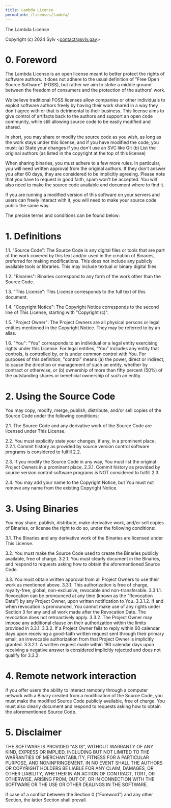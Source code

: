```yaml
---
title: Lambda License
permalink: /licenses/lambda/
---
```


The Lambda License

Copyright (c) 2024 Sylv &lt;contact@sylv.gay&gt;


# 0. Foreword

The Lambda License is an open license meant to better protect the rights of
software authors. It does not adhere to the usual definition of "Free Open
Source Software" (FOSS), but rather we aim to strike a middle ground between
the freedom of consumers and the protection of the authors' work.

We believe traditional FOSS licenses allow companies or other individuals to
exploit software authors freely by having their work shared in a way they
don't agree with or that is detrimental to their business. This license aims
to give control of artifacts back to the authors and support an open code
community, while still allowing source code to be easily modified and shared.

In short, you may share or modify the source code as you wish, as long as the
work stays under this license, and if you have modified the code, you must:
(a) State your changes if you don't use an SVC like Git
(b) List the original authors (as listed in the copyright at the top of this
license)

When sharing binaries, you must adhere to a few more rules. In particular, you
will need written approval from the original authors. If they don't answer you
after 60 days, they are considered to be implicitly agreeing. Please note that
you have to request in good faith, spam won't be accepted. You will also need
to make the source code available and document where to find it.

If you are running a modified version of this software on your servers and
users can freely interact with it, you will need to make your source code
public the same way.

The precise terms and conditions can be found below:


# 1. Definitions

1.1. "Source Code": The Source Code is any digital files or tools that are
part of the work covered by this text and/or used in the creation of Binaries,
preferred for making modifications. This does not include any publicly
available tools or libraries. This may include textual or binary digital
files.

1.2. "Binaries": Binaries correspond to any form of the work other than the
Source Code.

1.3. "This License": This License corresponds to the full text of this
document.

1.4. "Copyright Notice": The Copyright Notice corresponds to the second line
of This License, starting with "Copyright (c)".

1.5. "Project Owner": The Project Owners are all physical persons or
legal entities mentioned in the Copyright Notice. They may be referred to by
an alias.

1.6. "You": "You" corresponds to an individual or a legal entity exercising
rights under this License. For legal entities, "You" includes any entity that
controls, is controlled by, or is under common control with You. For purposes
of this definition, "control" means (a) the power, direct or indirect, to
cause the direction or management of such an entity, whether by contract or
otherwise, or (b) ownership of more than fifty percent (50%) of the
outstanding shares or beneficial ownership of such an entity.


# 2. Using the Source Code

You may copy, modify, merge, publish, distribute, and/or sell copies of the
Source Code under the following conditions:

2.1. The Source Code and any derivative work of the Source Code are licensed
under This License.

2.2. You must explicitly state your changes, if any, in a prominent place.
2.2.1. Commit history as provided by source version control software programs
is considered to fulfill 2.2.

2.3. If you modify the Source Code in any way, You must list the original
Project Owners in a prominent place.
2.3.1. Commit history as provided by source version control software programs
is NOT considered to fulfill 2.3.

2.4. You may add your name to the Copyright Notice, but You must not remove
any name from the existing Copyright Notice.


# 3. Using Binaries

You may share, publish, distribute, make derivative work, and/or sell copies
of Binaries, or license the right to do so, under the following conditions:

3.1. The Binaries and any derivative work of the Binaries are licensed under
This License.

3.2. You must make the Source Code used to create the Binaries publicly
available, free of charge.
3.2.1. You must clearly document in the Binaries, and respond to requests
asking how to obtain the aforementioned Source Code.

3.3. You must obtain written approval from all Project Owners to use their
work as mentioned above.
3.3.1. This authorization is free of charge, royalty-free, global,
non-exclusive, revocable and non-transferable.
3.3.1.1. Revocation can be pronounced at any time (known as the "Revocation
Date") by any Project Owner, upon written notification to You.
3.3.1.2. If and when revocation is pronounced, You cannot make use of any
rights under Section 3 for any and all work made after the Revocation Date.
The revocation does not retroactively apply.
3.3.2. The Project Owner may impose any additional clause on their
authorization within the limits provided in 3.3.1.
3.3.2. If a Project Owner fails to reply within 60 calendar days upon
receiving a good-faith written request sent through their primary email,
an irrevocable authorization from that Project Owner is implicitly granted.
3.3.2.1. A written request made within 180 calendar days upon receiving a negative
answer is considered implicitly rejected and does not qualify for 3.3.2.


# 4. Remote network interaction

If you offer users the ability to interact remotely through a computer network
with a Binary created from a modification of the Source Code, you must make
the modified Source Code publicly available, free of charge. You must also
clearly document and respond to requests asking how to obtain the
aforementioned Source Code.


# 5. Disclaimer

THE SOFTWARE IS PROVIDED "AS IS", WITHOUT WARRANTY OF ANY KIND, EXPRESS OR
IMPLIED, INCLUDING BUT NOT LIMITED TO THE WARRANTIES OF MERCHANTABILITY,
FITNESS FOR A PARTICULAR PURPOSE, AND NONINFRINGEMENT. IN NO EVENT SHALL THE
AUTHORS OR COPYRIGHT HOLDERS BE LIABLE FOR ANY CLAIM, DAMAGES, OR OTHER
LIABILITY, WHETHER IN AN ACTION OF CONTRACT, TORT, OR OTHERWISE, ARISING FROM,
OUT OF, OR IN CONNECTION WITH THE SOFTWARE OR THE USE OR OTHER DEALINGS IN THE
SOFTWARE.

If case of a conflict between the Section 0 ("Foreword") and any other Section, the latter
Section shall prevail.
